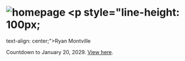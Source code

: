 # <img src="https://www.luc.edu/media/lucedu/peoplegroveassets/logos/luc-logo-vertical-color-1350-1700.png" alt="homepage" title="Homepage" style="heigth: 100px; display: inline-block;" /> <p style="line-height: 100px;
  text-align: center;">Ryan Montville</p>
Countdown to January 20, 2029. [View here](https://ryanmontville.com/countdown/).

